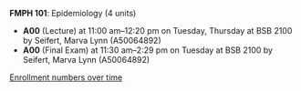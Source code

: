 **FMPH 101**: Epidemiology (4 units)

- **A00** (Lecture) at 11:00 am–12:20 pm on Tuesday, Thursday at BSB 2100 by Seifert, Marva Lynn (A50064892)
- **A00** (Final Exam) at 11:30 am–2:29 pm on Tuesday at BSB 2100 by Seifert, Marva Lynn (A50064892)

[Enrollment numbers over time](./FMPH101.tsv)
